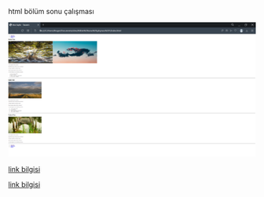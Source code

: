 html bölüm sonu çalışması



<img src="img/web sayfam.png">


[link bilgisi](https://github.com//oznurceyhan)


[link bilgisi](https://app.patika.dev/oznrcyhn)




